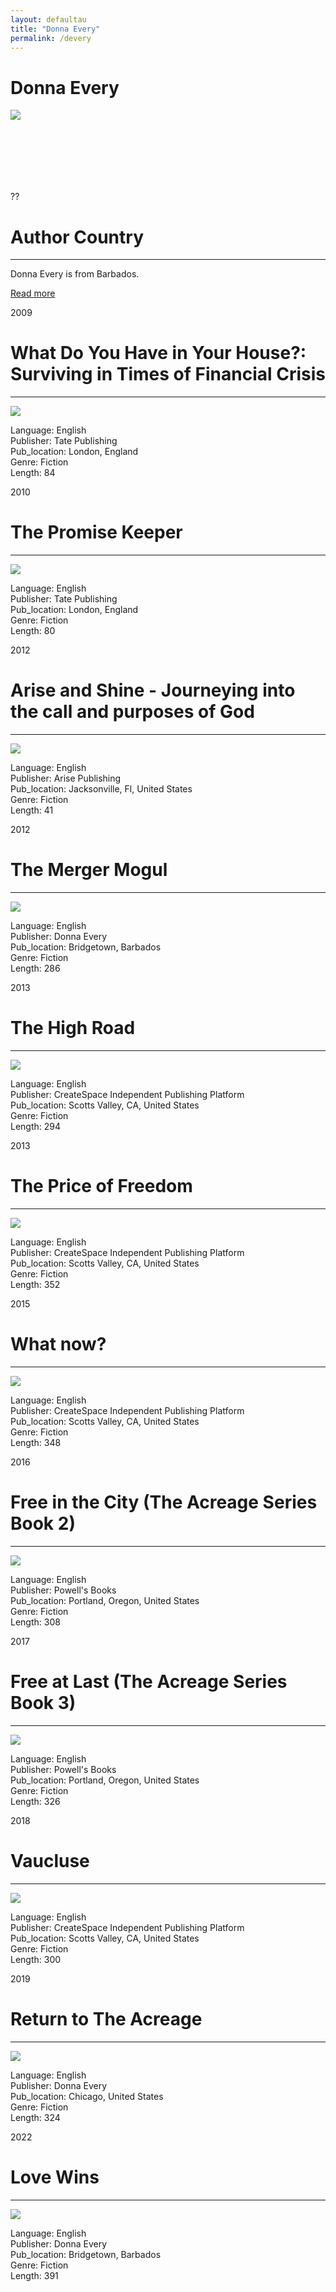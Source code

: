 ```yaml
---
layout: defaultau
title: "Donna Every"
permalink: /devery
---
```

<!-- partial:index.partial.html -->
<div class="content">
    <h1>Donna Every</h1>
    <div class="quote">
        <div><img src="https://m.media-amazon.com/images/S/amzn-author-media-prod/v10c7gdtb3rllv64rok7qt4g9s._SY600_.jpg" class="logo"></div>
    </div>
    <div class="timeline">
        <div style="padding-bottom:100px;"></div>
        <div class="block">
            <div class="date right"><p class="right"> ?? </p></div>
            <div class="dot"></div>
            <div class="left first">
                <h1>Author Country</h1><hr>
            <p> Donna Every is from Barbados.</p>
                <a href="#">Read more</a>
            </div>
        </div>
        <div class="block">
            <div class="date right"><p class="left">2009</p></div>
            <div class="dot"></div>
            <div class="right">
                <h1>What Do You Have in Your House?: Surviving in Times of Financial Crisis </h1><hr>
                <p><img src="https://images-na.ssl-images-amazon.com/images/I/41BADdAVjAL._SX322_BO1,204,203,200_.jpg"></p>
                <p>
                Language: English <br/>
                Publisher: Tate Publishing <br/>
                Pub_location: London, England <br/>
                Genre: Fiction <br/>
                Length: 84 <br/>
                </p>
            </div>
        </div>
        <div class="block">
            <div class="date right"><p class="right">2010</p></div>
            <div class="dot"></div>
            <div class="right">
                <h1>The Promise Keeper </h1><hr>
                <p><img src="https://images-na.ssl-images-amazon.com/images/I/51XPr9MxVKL._SX351_BO1,204,203,200_.jpg"></p>
                <p>
                Language: English <br/>
                Publisher: Tate Publishing <br/>
                Pub_location: London, England <br/>
                Genre: Fiction <br/>
                Length: 80 <br/>
                </p>
            </div>
        </div>
        <div class="block">
            <div class="date left"><p class="left">2012</p></div>
            <div class="dot"></div>
            <div class="right">
                <h1>Arise and Shine - Journeying into the call and purposes of God</h1><hr>
                <p><img src="https://m.media-amazon.com/images/I/415Hco5bqiL.jpg"></p>
                <p>
                Language: English <br/>
                Publisher: Arise Publishing <br/>
                Pub_location: Jacksonville, Fl, United States <br/>
                Genre: Fiction <br/>
                Length: 41 <br/>
                </p>
            </div>
        </div>
        <div class="block">
            <div class="date right"><p class="right">2012</p></div>
            <div class="dot"></div>
            <div class="left">
                <h1>The Merger Mogul</h1><hr>
                <p><img src="https://images-na.ssl-images-amazon.com/images/I/51ateWYKmWL._SX322_BO1,204,203,200_.jpg"></p>
                <p>
                Language: English <br/>
                Publisher: Donna Every  <br/>
                Pub_location: Bridgetown, Barbados<br/>
                Genre: Fiction <br/>
                Length: 286 <br/>
                </p>
            </div>
        </div>
        <div class="block">
            <div class="date left"><p class="left hide">2013</p></div>
            <div class="dot"></div>
            <div class="right hide">
                <h1>The High Road</h1><hr>
                <p><img src="https://images-na.ssl-images-amazon.com/images/I/51qtuJEl26L._SX322_BO1,204,203,200_.jpg"></p>
                <p>
                Language: English <br/>
                Publisher: CreateSpace Independent Publishing Platform <br/>
                Pub_location: Scotts Valley, CA, United States <br/>
                Genre: Fiction <br/>
                Length: 294 <br/>
                </p>
            </div>
        </div>
        <div class="block">
            <div class="date right"><p class="right">2013</p></div>
            <div class="dot"></div>
            <div class="right">
                <h1>The Price of Freedom </h1><hr>
                <p><img src="https://images-na.ssl-images-amazon.com/images/I/518eBSOzrsL._SX310_BO1,204,203,200_.jpg"></p>
                <p>
                Language: English <br/>
                Publisher: CreateSpace Independent Publishing Platform <br/>
                Pub_location: Scotts Valley, CA, United States <br/>
                Genre: Fiction <br/>
                Length: 352 <br/>
                </p>
            </div>
        </div>
        <div class="block">
            <div class="date left"><p class="left">2015</p></div>
            <div class="dot"></div>
            <div class="right">
                <h1>What now?</h1><hr>
                <p><img src="https://images-na.ssl-images-amazon.com/images/I/51eHeQFyeML._SX311_BO1,204,203,200_.jpg"></p>
                <p>
                Language: English <br/>
                Publisher: CreateSpace Independent Publishing Platform <br/>
                Pub_location: Scotts Valley, CA, United States <br/>
                Genre: Fiction <br/>
                Length: 348 <br/>
                </p>
            </div>
        </div>
        <div class="block">
            <div class="date right"><p class="right">2016</p></div>
            <div class="dot"></div>
            <div class="left">
                <h1>Free in the City (The Acreage Series Book 2)</h1><hr>
                <p><img src="https://m.media-amazon.com/images/I/51sk4LI2-2L.jpg"></p>
                <p>
                Language: English <br/>
                Publisher: Powell's Books <br/>
                Pub_location: Portland, Oregon, United States<br/>
                Genre: Fiction <br/>
                Length: 308 <br/>
                </p>
            </div>
        </div>
        <div class="block">
            <div class="date left"><p class="left hide">2017</p></div>
            <div class="dot"></div>
            <div class="right hide">
                <h1>Free at Last (The Acreage Series Book 3)</h1><hr>
                <p><img src="https://m.media-amazon.com/images/I/51kWJa5AynL.jpg""></p>
                <p>
                Language: English <br/>
                Publisher: Powell's Books <br/>
                Pub_location: Portland, Oregon, United States <br/>
                Genre: Fiction <br/>
                Length: 326 <br/>
                </p>
            </div>
        </div>
        <div class="block">
            <div class="date right"><p class="right">2018</p></div>
            <div class="dot"></div>
            <div class="left">
                <h1>Vaucluse</h1><hr>
                <p><img src="https://images-na.ssl-images-amazon.com/images/I/51GQIqrE+ZL._SX311_BO1,204,203,200_.jpg"></p>
                <p>
                Language: English <br/>
                Publisher: CreateSpace Independent Publishing Platform <br/>
                Pub_location: Scotts Valley, CA, United States<br/>
                Genre: Fiction <br/>
                Length: 300 <br/>
                </p>
            </div>
        </div>
        <div class="block">
            <div class="date left"><p class="left hide">2019</p></div>
            <div class="dot"></div>
            <div class="right hide">
                <h1>Return to The Acreage</h1><hr>
                <p><img src="https://images-na.ssl-images-amazon.com/images/I/51wBw8YeXJL._SX311_BO1,204,203,200_.jpg"></p>
                <p>
                Language: English <br/>
                Publisher: Donna Every <br/>
                Pub_location: Chicago, United States <br/>
                Genre: Fiction <br/>
                Length: 324 <br/>
                </p>
            </div>
        </div>
        <div class="block">
            <div class="date right"><p class="right">2022</p></div>
            <div class="dot"></div>
            <div class="left">
                <h1>Love Wins</h1><hr>
                <p><img src="https://m.media-amazon.com/images/I/51jC6QCAodL._SY346_.jpg"></p>
                <p>
                Language: English <br/>
                Publisher: Donna Every <br/>
                Pub_location: Bridgetown, Barbados<br/>
                Genre: Fiction <br/>
                Length: 391 <br/>
                </p>
            </div>
        </div>

</div>
<!-- partial -->
  <script src='https://cdnjs.cloudflare.com/ajax/libs/jquery/3.1.1/jquery.min.js'></script><script  src="assets/js/authorscript.js"></script>

